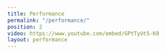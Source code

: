 ```yaml
---
title: Performance
permalink: "/performance/"
position: 2
video: https://www.youtube.com/embed/GPtTyUt5-K8
layout: performance
---
```

